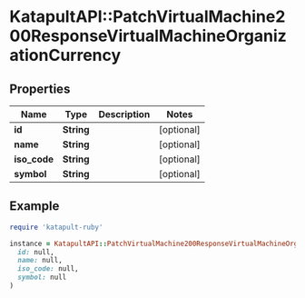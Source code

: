 # KatapultAPI::PatchVirtualMachine200ResponseVirtualMachineOrganizationCurrency

## Properties

| Name | Type | Description | Notes |
| ---- | ---- | ----------- | ----- |
| **id** | **String** |  | [optional] |
| **name** | **String** |  | [optional] |
| **iso_code** | **String** |  | [optional] |
| **symbol** | **String** |  | [optional] |

## Example

```ruby
require 'katapult-ruby'

instance = KatapultAPI::PatchVirtualMachine200ResponseVirtualMachineOrganizationCurrency.new(
  id: null,
  name: null,
  iso_code: null,
  symbol: null
)
```

